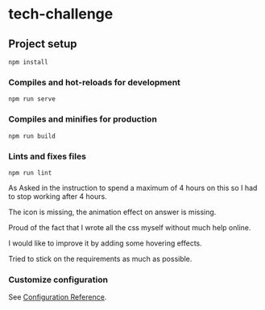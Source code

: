 # tech-challenge

## Project setup
```
npm install
```

### Compiles and hot-reloads for development
```
npm run serve
```

### Compiles and minifies for production
```
npm run build
```

### Lints and fixes files
```
npm run lint
```

As Asked in the instruction to spend a maximum of 4 hours on this so I had to stop working after 4 hours.

The icon is missing, the animation effect on answer is missing.

Proud of the fact that I wrote all the css myself without much help online.

I would like to improve it by adding some hovering effects.

Tried to stick on the requirements as much as possible.


### Customize configuration
See [Configuration Reference](https://cli.vuejs.org/config/).
